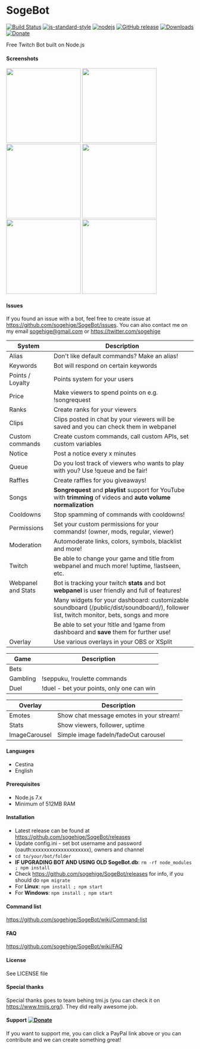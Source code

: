 # SogeBot
[![Build Status](https://img.shields.io/travis/sogehige/sogeBot.svg?style=flat-square)](https://travis-ci.org/sogehige/SogeBot)
[![js-standard-style](https://img.shields.io/badge/code%20style-standard-brightgreen.svg?style=flat-square)](http://standardjs.com/)
[![nodejs](https://img.shields.io/badge/node.js-7.6.0-brightgreen.svg?style=flat-square)](https://nodejs.org/en/)
[![GitHub release](https://img.shields.io/github/release/sogehige/sogebot.svg?style=flat-square)](https://github.com/sogehige/sogeBot/releases)
[![Downloads](https://img.shields.io/github/downloads/sogehige/sogebot/total.svg?style=flat-square)](https://github.com/sogehige/sogeBot/releases)
[![Donate](https://img.shields.io/badge/paypal-donate-yellow.svg?style=flat-square)](https://www.paypal.com/cgi-bin/webscr?cmd=_s-xclick&hosted_button_id=9ZTX5DS2XB5EN)

Free Twitch Bot built on Node.js

#### Screenshots
<img src="https://github.com/sogehige/SogeBot/blob/master/screenshots/1.png?raw=true" width="200">
<img src="https://github.com/sogehige/SogeBot/blob/master/screenshots/2.png?raw=true" width="200">
<img src="https://github.com/sogehige/SogeBot/blob/master/screenshots/3.png?raw=true" width="200">
<img src="https://github.com/sogehige/SogeBot/blob/master/screenshots/4.png?raw=true" width="200">
<img src="https://github.com/sogehige/SogeBot/blob/master/screenshots/5.png?raw=true" width="200">
<img src="https://github.com/sogehige/SogeBot/blob/master/screenshots/6.png?raw=true" width="200">

#### Issues
If you found an issue with a bot, feel free to create issue at https://github.com/sogehige/SogeBot/issues.
You can also contact me on my email sogehige@gmail.com or https://twitter.com/sogehige

| System             | Description                                                                                                                              |
|--------------------|------------------------------------------------------------------------------------------------------------------------------------------|
| Alias              | Don't like default commands? Make an alias!                                                                                              |
| Keywords           | Bot will respond on certain keywords                                                                                                     |
| Points / Loyalty   | Points system for your users                                                                                                             |
| Price              | Make viewers to spend points on e.g. !songrequest                                                                                        |
| Ranks              | Create ranks for your viewers                                                                                                            |
| Clips              | Clips posted in chat by your viewers will be saved and you can check them in webpanel                                                    |
| Custom commands    | Create custom commands, call custom APIs, set custom variables                                                                           |
| Notice             | Post a notice every x minutes                                                                                                            |
| Queue              | Do you lost track of viewers who wants to play with you? Use !queue and be fair!                                                         |
| Raffles            | Create raffles for you giveaways!                                                                                                        |
| Songs              | **Songrequest** and **playlist** support for YouTube with **trimming** of videos and **auto volume normalization**                       |
| Cooldowns          | Stop spamming of commands with cooldowns!                                                                                                |
| Permissions        | Set your custom permissions for your commands! (owner, mods, regular, viewer)                                                            |
| Moderation         | Automoderate links, colors, symbols, blacklist and more!                                                                                 |
| Twitch             | Be able to change your game and title from webpanel and much more! !uptime, !lastseen, etc.                                              |
| Webpanel and Stats | Bot is tracking your twitch **stats** and bot **webpanel** is user friendly and full of features!                                        |
|                    | Many widgets for your dashboard: customizable soundboard (/public/dist/soundboard/), follower list, twitch monitor, bets, songs and more |
|                    | Be able to set your !title and !game from dashboard and **save** them for further use!                                                   |
| Overlay            | Use various overlays in your OBS or XSplit                                                                                               |

| Game     | Description                                    |
|----------|------------------------------------------------|
| Bets     |                                                |
| Gambling | !seppuku, !roulette commands                   |
| Duel     | !duel - bet your points, only one can win      |

| Overlay       | Description                              |
|---------------|------------------------------------------|
| Emotes        | Show chat message emotes in your stream! |
| Stats         | Show viewers, follower, uptime           |
| ImageCarousel | Simple image fadeIn/fadeOut carousel     |

#### Languages

* Cestina
* English

#### Prerequisites

* Node.js 7.x
* Minimum of 512MB RAM

#### Installation

* Latest release can be found at https://github.com/sogehige/SogeBot/releases
* Update config.ini - set bot username and password (oauth:xxxxxxxxxxxxxxxxxxxx), owners and channel
* `cd to/your/bot/folder`
* **IF UPGRADING BOT AND USING OLD SogeBot.db**: `rm -rf node_modules ; npm install`
* Check https://github.com/sogehige/SogeBot/releases for info, if you should do `npm migrate`
* For **Linux**: `npm install ; npm start`
* For **Windows**: `npm install ; npm start`

#### Command list
https://github.com/sogehige/SogeBot/wiki/Command-list

#### FAQ
https://github.com/sogehige/SogeBot/wiki/FAQ

#### License

See LICENSE file

#### Special thanks

Special thanks goes to team behing tmi.js (you can check it on https://www.tmijs.org/). They did really awesome job.

#### Support [![Donate](https://img.shields.io/badge/paypal-donate-yellow.svg?style=flat-square)](https://www.paypal.com/cgi-bin/webscr?cmd=_s-xclick&hosted_button_id=9ZTX5DS2XB5EN)

If you want to support me, you can click a PayPal link above or you can contribute and we can create something great!
